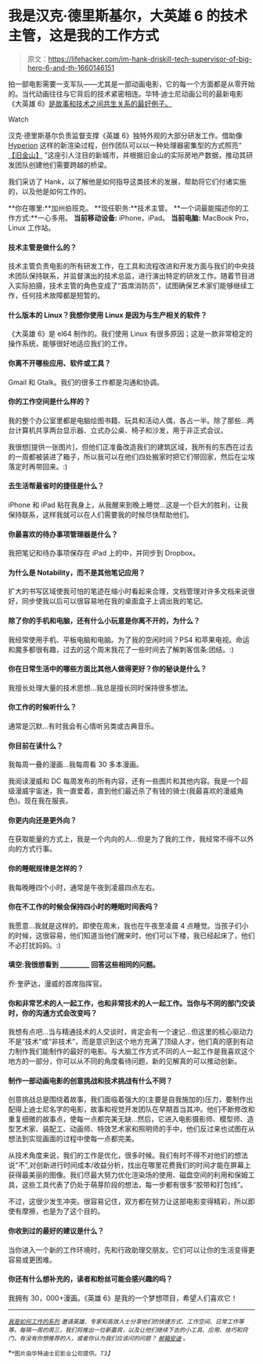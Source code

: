 # 我是汉克·德里斯基尔，大英雄 6 的技术主管，这是我的工作方式

> 原文：<https://lifehacker.com/im-hank-driskill-tech-supervisor-of-big-hero-6-and-th-1660146151>

拍一部电影需要一支军队——尤其是一部动画电影，它的每一个方面都是从零开始的。当代动画往往与它背后的技术紧密相连。华特·迪士尼动画公司的最新电影《大英雄 6》[是故事和技术之间共生关系的最好例子。](http://movies.disney.com/big-hero-6/)

Watch

汉克·德里斯基尔负责监督支撑《英雄 6》独特外观的大部分研发工作。借助像 [Hyperion](http://electronicdesign.com/blog/disney-supercomputer-renders-big-hero-6) 这样的新渲染过程，创作团队可以以一种处理器密集型的方式照亮“ [【旧金山】](https://gizmodo.com/a-tour-of-san-fransokyo-the-hybrid-city-disney-built-f-1642066794) ”这座引人注目的新城市，并根据旧金山的实际房地产数据，推动其研发团队创建他们需要跨越的桥梁。

我们采访了 Hank，以了解他是如何指导这类技术的发展，帮助将它们付诸实施的，以及他是如何工作的。

**你在哪里:**加州伯班克。
**现任职务:**技术主管。
**一个词最能描述你的工作方式:**一心多用。
**当前移动设备:** iPhone，iPad。
**当前电脑:** MacBook Pro，Linux 工作站。

#### 技术主管是做什么的？

技术主管负责电影的所有研发工作，在工具和流程改进和开发方面与我们的中央技术团队保持联系，并监督演出的技术总监，进行演出特定的研发工作。随着节目进入实际拍摄，技术主管的角色变成了“首席消防员”，试图确保艺术家们能够继续工作，任何技术故障都是短暂的。

#### 什么版本的 Linux？我想你使用 Linux 是因为与生产相关的软件？

《大英雄 6》是 el64 制作的。我们使用 Linux 有很多原因；这是一款非常稳定的操作系统，能够很好地适应我们的工作。

#### 你离不开哪些应用、软件或工具？

Gmail 和 Gtalk。我们的很多工作都是沟通和协调。

#### 你的工作空间是什么样的？

我的整个办公室里都是电脑绘图书籍、玩具和活动人偶，各占一半。除了那些...两台计算机共享两台显示器、立式办公桌、椅子和沙发，用于非正式会议。

我很想[提供一张图片]，但他们正准备改造我们的建筑区域，我所有的东西在过去的一周都被装进了箱子，所以我可以在他们四处搬家时把它们带回家，然后在尘埃落定时再带回来。:)

#### 去生活帮最省时的捷径是什么？

iPhone 和 iPad 粘在我身上，从我醒来到晚上睡觉...这是一个巨大的胜利，让我保持联系，这样我就可以在人们需要我的时候尽快帮助他们。

#### 你最喜欢的待办事项管理器是什么？

我把笔记和待办事项保存在 iPad 上的中，并同步到 Dropbox。

#### 为什么是 Notability，而不是其他笔记应用？

扩大的书写区域使我可怕的笔迹在缩小时看起来合理，文档管理对许多文档来说很好，同步使我以后可以很容易地在我的桌面盒子上调出我的笔记。

#### 除了你的手机和电脑，还有什么小玩意是你离不开的，为什么？

我经常使用手机、平板电脑和电脑。为了我的空闲时间？PS4 和苹果电视。命运和魔多都很有趣，过去的这个周末我花了一些时间去了解刺客信条:团结。:)

#### 你在日常生活中的哪些方面比其他人做得更好？你的秘诀是什么？

我擅长处理大量的技术思想...我总是擅长同时保持很多想法。

#### 你工作的时候听什么？

通常是沉默...有时我会有心情听另类或古典音乐。

#### 你目前在读什么？

我每周一叠的漫画...我每周看 30 多本漫画。

我阅读漫威和 DC 每周发布的所有内容，还有一些图片和其他内容。我是一个超级漫威宇宙迷，我一直爱着，直到他们最近杀了有钱的骑士(我最喜欢的漫威角色)。现在我在服丧。

#### 你更内向还是更外向？

在获取能量的方式上，我是一个内向的人...但是为了我的工作，我经常不得不以外向的方式行事。

#### 你的睡眠规律是怎样的？

我每晚睡四个小时，通常是午夜到凌晨四点左右。

#### 你在不工作的时候会保持四小时的睡眠时间表吗？

我愿意...我就是这样的。即使在周末，我也在午夜至凌晨 4 点睡觉。当孩子们小的时候，这很容易，他们知道当他们醒来时，他们可以下楼，我已经起床了，他们不必打扰妈妈。:)

#### 填空:我很想看到 _________ 回答这些相同的问题。

乔·奎萨达，漫威的首席指挥官。

#### 你和非常艺术的人一起工作，也和非常技术的人一起工作。当你与不同的部门交谈时，你的沟通方式会改变吗？

我想有点吧...当与精通技术的人交谈时，肯定会有一个速记...但这里的核心驱动力不是“技术”或“非技术”，而是意识到这个地方充满了顶级人才，他们真的感到有动力制作我们能制作的最好的电影。与大脑工作方式不同的人一起工作是我喜欢这个地方的一部分，你可以从不同的角度看待问题，新的见解真的可以推动创新。

#### 制作一部动画电影的创意挑战和技术挑战有什么不同？

创意挑战总是围绕着故事，我们面临着强大的(主要是自我施加的)压力，要制作出配得上迪士尼名字的电影，故事和视觉开发团队在早期首当其冲。他们不断修改和重复细微的故事点，使每一点都完美无缺...然后，它进入电影摄影师、模型师、造型艺术家、装配工、动画师、特效艺术家和照明师的手中，他们反过来也试图在从想法到实现画面的过程中使每一点都完美。

从技术角度来说，我们的工作是优化，很多时候。我们有时不得不对他们的想法说“不”,对创新进行时间成本/收益分析，找出在哪里花费我们的时间才能在屏幕上获得最美丽的图像。我们尽最大努力优化渲染场的使用、磁盘空间的利用和保姆工具，这些工具代表了仍处于萌芽阶段的想法，每一步都有很多“胶带和打包线”。

不过，这很少发生冲突。很容易记住，双方都在努力让这部电影变得精彩，所以即使有摩擦，也是为了这个目的。

#### 你收到过的最好的建议是什么？

当你进入一个新的工作环境时，先和行政助理交朋友。它们可以让你的生活变得更容易或更困难。

#### 你还有什么想补充的，读者和粉丝可能会感兴趣的吗？

我拥有 30，000+漫画。《英雄 6》是我的一个梦想项目，希望人们喜欢它！

* * *

<small></small>*[<small>*我是如何工作的系列*</small>](http://lifehacker.com/how-i-work/) <small>*邀请英雄、专家和高效人士分享他们的快捷方式、工作空间、日常工作等等。每隔一周的周三，我们将推出一位新嘉宾，以及让他们继续下去的小工具、应用、技巧和窍门。有没有你想推荐的人，或者你认为我们应该问的问题？*</small> [<small>*邮箱安迪*</small>](mailto:andy@lifehacker.com) <small>*。*</small>*

*<small>*图片由华特迪士尼影业公司提供。*T3】</small>*